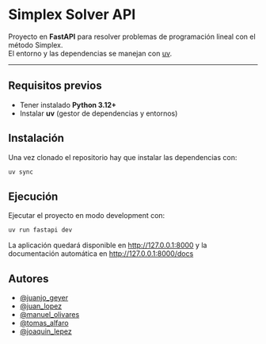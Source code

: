 # Simplex Solver API

Proyecto en **FastAPI** para resolver problemas de programación lineal con el método Simplex.  
El entorno y las dependencias se manejan con [uv](https://docs.astral.sh/uv/).

---

## Requisitos previos

- Tener instalado **Python 3.12+**
- Instalar **uv** (gestor de dependencias y entornos)

## Instalación
Una vez clonado el repositorio hay que instalar las dependencias con:

```bash
uv sync
```
## Ejecución
Ejecutar el proyecto en modo development con:

```bash
uv run fastapi dev
```

La aplicación quedará disponible en http://127.0.0.1:8000 y la documentación automática en http://127.0.0.1:8000/docs

## Autores

- [@juanjo_geyer](https://github.com/juanjogeyer)
- [@juan_lopez](https://github.com/juan1lopez)
- [@manuel_olivares](https://github.com/manuolivares05)
- [@tomas_alfaro](https://github.com/tomasalfaro)
- [@joaquin_lepez](https://github.com/JoaquinLepez)